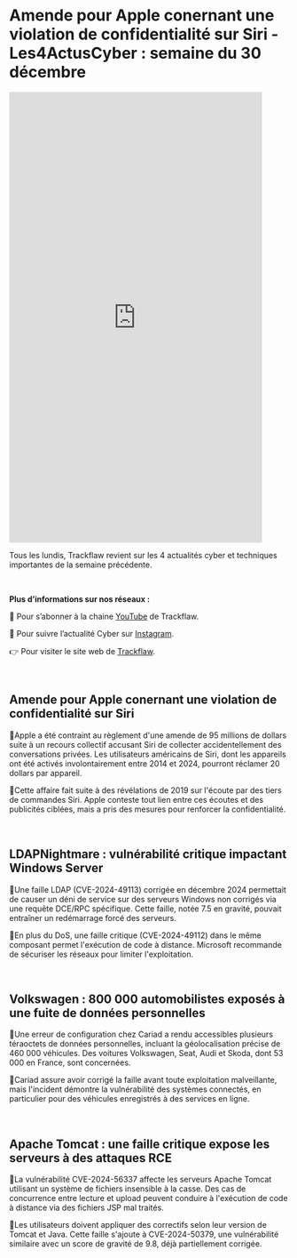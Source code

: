 # Amende pour Apple conernant une violation de confidentialité sur Siri - Les4ActusCyber : semaine du 30 décembre

    
<div class="flex-container">
   <div class="flex-items">
   <iframe width="456" height="811" src="https://www.youtube.com/embed/tvVIvex0XoQ" 
   title="Amende pour Apple conernant une violation de confidentialité sur Siri - #Les4ActusCyber : semaine du 30 décembre" frameborder="0" allow="accelerometer; autoplay; clipboard-write; 
   encrypted-media; gyroscope; picture-in-picture; web-share" allowfullscreen></iframe>
   </div>

   <div class="flex-items">
      <p>Tous les lundis, Trackflaw revient sur les 4 actualités cyber et techniques importantes de la semaine précédente.</p>
      <br>
      <p><strong>Plus d’informations sur nos réseaux :</strong></p>
      <p>🔴 Pour s’abonner à la chaine <a href="https://www.youtube.com/@trackflaw" target="_blank" rel="noopener noreffer ">YouTube</a> de Trackflaw.</p>
      <p>📸 Pour suivre l’actualité Cyber sur <a href="https://www.instagram.com/trackflaw/" target="_blank" rel="noopener noreffer ">Instagram</a>.</p>
      <p>👉 Pour visiter le site web de <a href="https://trackflaw.com" target="_blank" rel="noopener noreffer ">Trackflaw</a>.</p>
   </div>
</div>

    
<br>

## Amende pour Apple conernant une violation de confidentialité sur Siri


🔸Apple a été contraint au règlement d'une amende de 95 millions de dollars suite à un recours collectif accusant Siri de collecter accidentellement des conversations privées. Les utilisateurs américains de Siri, dont les appareils ont été activés involontairement entre 2014 et 2024, pourront réclamer 20 dollars par appareil.

🔸Cette affaire fait suite à des révélations de 2019 sur l'écoute par des tiers de commandes Siri. Apple conteste tout lien entre ces écoutes et des publicités ciblées, mais a pris des mesures pour renforcer la confidentialité.


<br>

## LDAPNightmare : vulnérabilité critique impactant Windows Server


🔸Une faille LDAP (CVE-2024-49113) corrigée en décembre 2024 permettait de causer un déni de service sur des serveurs Windows non corrigés via une requête DCE/RPC spécifique. Cette faille, notée 7.5 en gravité, pouvait entraîner un redémarrage forcé des serveurs.

🔸En plus du DoS, une faille critique (CVE-2024-49112) dans le même composant permet l'exécution de code à distance. Microsoft recommande de sécuriser les réseaux pour limiter l'exploitation.


<br>

## Volkswagen : 800 000 automobilistes exposés à une fuite de données personnelles


🔸Une erreur de configuration chez Cariad a rendu accessibles plusieurs téraoctets de données personnelles, incluant la géolocalisation précise de 460 000 véhicules. Des voitures Volkswagen, Seat, Audi et Skoda, dont 53 000 en France, sont concernées.

🔸Cariad assure avoir corrigé la faille avant toute exploitation malveillante, mais l'incident démontre la vulnérabilité des systèmes connectés, en particulier pour des véhicules enregistrés à des services en ligne.


<br>

## Apache Tomcat : une faille critique expose les serveurs à des attaques RCE


🔸La vulnérabilité CVE-2024-56337 affecte les serveurs Apache Tomcat utilisant un système de fichiers insensible à la casse. Des cas de concurrence entre lecture et upload peuvent conduire à l'exécution de code à distance via des fichiers JSP mal traités.

🔸Les utilisateurs doivent appliquer des correctifs selon leur version de Tomcat et Java. Cette faille s'ajoute à CVE-2024-50379, une vulnérabilité similaire avec un score de gravité de 9.8, déjà partiellement corrigée.



